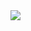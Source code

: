 <picture>
  <source
    srcset="https://github-readme-stats.vercel.app/api?username=silverwind&theme=dark&hide_border=true&show_icons=true&bg_color=00000000"
    media="(prefers-color-scheme: dark)"
  />
  <source
    srcset="https://github-readme-stats.vercel.app/api?username=silverwind&hide_border=true&show_icons=true&bg_color=00000000"
    media="(prefers-color-scheme: light), (prefers-color-scheme: no-preference)"
  />
  <img src="https://github-readme-stats.vercel.app/api?username=silverwind&hide_border=true&show_icons=true&bg_color=00000000"/>
</picture>
<!--
<picture>
  <source
    srcset="https://github-readme-stats.vercel.app/api/top-langs/?username=silverwind&layout=compact&langs_count=10&theme=dark&hide_border=true&bg_color=00000000"
    media="(prefers-color-scheme: dark)"
  />
  <source
    srcset="https://github-readme-stats.vercel.app/api/top-langs/?username=silverwind&layout=compact&langs_count=10&hide_border=true&bg_color=00000000"
    media="(prefers-color-scheme: light), (prefers-color-scheme: no-preference)"
  />
  <img src="https://github-readme-stats.vercel.app/api/top-langs/?username=silverwind&layout=compact&langs_count=10&hide_border=true&bg_color=00000000"/>
</picture>
-->
